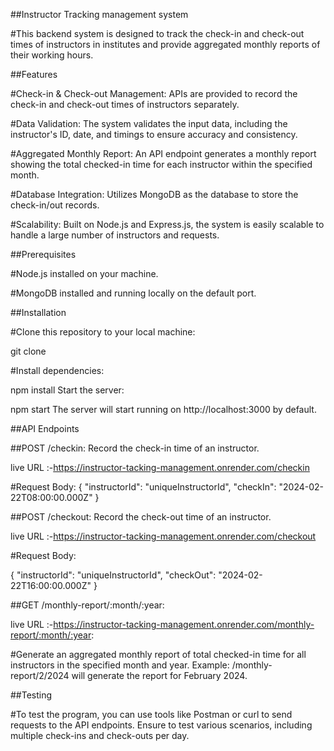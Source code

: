 ##Instructor Tracking management system 

#This backend system is designed to track the check-in and check-out times of instructors in institutes and provide aggregated monthly reports of their working hours.

##Features

#Check-in & Check-out Management: APIs are provided to record the check-in and check-out times of instructors separately.

#Data Validation: The system validates the input data, including the instructor's ID, date, and timings to ensure accuracy and consistency.

#Aggregated Monthly Report: An API endpoint generates a monthly report showing the total checked-in time for each instructor within the specified month.

#Database Integration: Utilizes MongoDB as the database to store the check-in/out records.

#Scalability: Built on Node.js and Express.js, the system is easily scalable to handle a large number of instructors and requests.


##Prerequisites

#Node.js installed on your machine.

#MongoDB installed and running locally on the default port.

##Installation

#Clone this repository to your local machine:

git clone <repository-url>

#Install dependencies:

npm install
Start the server:


npm start
The server will start running on http://localhost:3000 by default.

##API Endpoints

##POST /checkin: Record the check-in time of an instructor.

live URL :-https://instructor-tacking-management.onrender.com/checkin

#Request Body:
{
    "instructorId": "uniqueInstructorId",
    "checkIn": "2024-02-22T08:00:00.000Z"
}


##POST /checkout: Record the check-out time of an instructor.

live URL :-https://instructor-tacking-management.onrender.com/checkout

#Request Body:

{
    "instructorId": "uniqueInstructorId",
    "checkOut": "2024-02-22T16:00:00.000Z"
}


##GET /monthly-report/:month/:year:

live URL :-https://instructor-tacking-management.onrender.com/monthly-report/:month/:year:

#Generate an aggregated monthly report of total checked-in time for all instructors in the specified month and year.
Example: /monthly-report/2/2024 will generate the report for February 2024.


##Testing

#To test the program, you can use tools like Postman or curl to send requests to the API endpoints. Ensure to test various scenarios, including multiple check-ins and check-outs per day.

